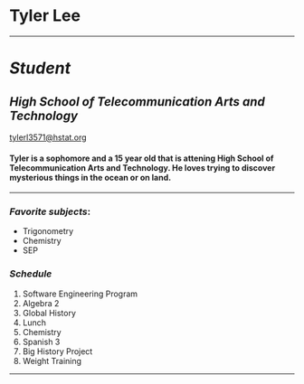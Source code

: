 # Tyler Lee
---
# _Student_
## *High School of Telecommunication Arts and Technology*

tylerl3571@hstat.org

#### Tyler is a sophomore and a 15 year old that is attening High School of Telecommunication Arts and Technology. He loves trying to discover mysterious things in the ocean or on land.
---
### _Favorite subjects_:
* Trigonometry
* Chemistry
* SEP

### _Schedule_
1. Software Engineering Program
2. Algebra 2
3. Global History
4. Lunch
5. Chemistry
6. Spanish 3
7. Big History Project
8. Weight Training
---